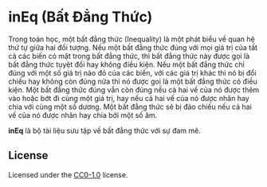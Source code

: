 # inEq (Bất Đẳng Thức)

Trong toán học, một bất đẳng thức (Inequality) là một phát biểu về quan hệ thứ tự giữa hai đối tượng.
Nếu một bất đẳng thức đúng với mọi giá trị của tất cả các biến có mặt trong bất đẳng thức, thì bất đẳng thức này được gọi là bất đẳng thức tuyệt đối hay không điều kiện. Nếu một bất đẳng thức chỉ đúng với một số giá trị nào đó của các biến, với các giá trị khác thì nó bị đổi chiều hay không còn đúng nữa thì nó được goị là một bất đẳng thức có điều kiện. Một bất đẳng thức đúng vẫn còn đúng nếu cả hai vế của nó được thêm vào hoặc bớt đi cùng một giá trị, hay nếu cả hai vế của nó được nhân hay chia với cùng một số dương. Một bất đẳng thức sẽ bị đảo chiều nếu cả hai vế của nó được nhân hay chia bởi một số âm.

**inEq** là bộ tài liệu sưu tập về bất đẳng thức với sự đam mê.

## License

Licensed under the [CC0-1.0](LICENSE) license.
